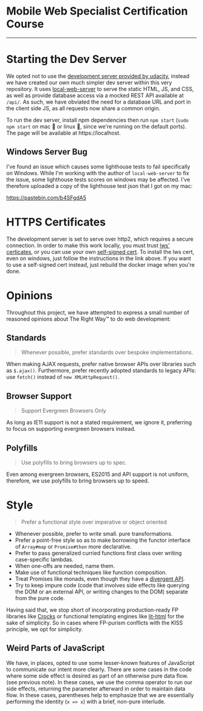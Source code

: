 # Mobile Web Specialist Certification Course
---

# Starting the Dev Server

We opted not to use the [development server provided by udacity]( https://github.com/udacity/mws-restaurant-stage-2), instead we have created our own much simpler dev server within this very repository. It uses [local-web-server](https://github.com/lwsjs/local-web-server/wiki) to serve the static HTML, JS, and CSS, as well as provide database access via a mocked REST API available at `/api/`. As such, we have obviated the need for a database URL and port in the client side JS, as all requests now share a common origin.

To run the dev server, install npm dependencies then run `npm start` (`sudo npm start` on mac 🍎 or linux 🐧, since we're running on the default ports). The page will be available at https://localhost.

## Windows Server Bug

I've found an issue which causes some lighthouse tests to fail specifically on Windows. While I'm working with the author of `local-web-server` to fix the issue, some lighthouse tests scores on windows may be affected. I've therefore uploaded a copy of the lighthouse test json that I got on my mac:

https://pastebin.com/b4SFgdA5

# HTTPS Certificates

The development server is set to serve over http2, which requires a secure connection. In order to make this work locally, you must trust [lws' certicates](https://github.com/lwsjs/local-web-server/wiki/How-to-get-the-%22green-padlock%22-using-the-built-in-certificate), or you can use your own [self-signed cert](https://github.com/lwsjs/local-web-server/wiki/How-to-get-the-%22green-padlock%22-with-a-new-self-signed-certificate).
To install the lws cert, even on windows, just follow the instructions in the link above. If you want to use a self-signed cert instead, just rebuild the docker image when you're done.

# Opinions

Throughout this project, we have attempted to express a small number of reasoned opinions about The Right Way™ to do web development:

## Standards
> Whenever possible, prefer standards over bespoke implementations.

When making AJAX requests, prefer native browser APIs over libraries such as `$.ajax()`. Furthermore, prefer recently adopted standards to legacy APIs: use `fetch()` instead of `new XMLHttpRequest()`.

## Browser Support
> Support Evergreen Browsers Only

As long as IE11 support is not a stated requirement, we ignore it, preferring to focus on supporting evergreen browsers instead.

## Polyfills
> Use polyfills to bring browsers up to spec.

Even among evergreen browsers, ES2015 and API support is not uniform, therefore, we use polyfills to bring browsers up to speed.

# Style
> Prefer a functional style over imperative or object oriented

* Whenever possible, prefer to write small. pure transformations.
* Prefer a point-free style so as to make borrowing the functor interface of `Array#map` or `Promise#then` more declarative.
* Prefer to pass generalized curried functions first class over writing case-specific lambdas.
* When one-offs are needed, name them.
* Make use of functional techniques like function composition.
* Treat Promises like monads, even though they have a [divergent API](https://github.com/promises-aplus/promises-spec/issues/94).
* Try to keep impure code (code that involves side effects like querying the DOM or an external API, or writing changes to the DOM) separate from the pure code.

Having said that, we stop short of incorporating production-ready FP libraries like [Crocks](https://github.com/evilsoft/crocks) or functional templating engines like [lit-html](https://github.com/Polymer/lit-html) for the sake of simplicity. So in cases where FP-purism conflicts with the KISS principle, we opt for simplicity.

## Weird Parts of JavaScript

We have, in places, opted to use some lesser-known features of JavaScript to communicate our intent more clearly. There are some cases in the code where some side effect is desired as part of an otherwise pure data flow. (see previous note). In these cases, we use the comma operator to run our side effects, returning the parameter afterward in order to maintain data flow. In these cases, parentheses help to emphasize that we are essentially performing the identity (`x => x`) with a brief, non-pure interlude.
